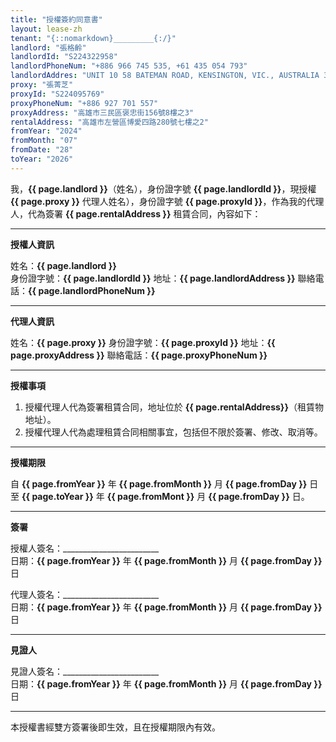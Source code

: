 ```yaml
---
title: "授權簽約同意書"
layout: lease-zh
tenant: "{::nomarkdown}_________{:/}"
landlord: "張格齡"
landlordId: "S224322958"
landlordPhoneNum: "+886 966 745 535, +61 435 054 793"
landlordAddres: "UNIT 10 58 BATEMAN ROAD, KENSINGTON, VIC., AUSTRALIA 3031"
proxy: "張菁芝"
proxyId: "S224095769"
proxyPhoneNum: "+886 927 701 557"
proxyAddress: "高雄市三民區褒忠街156號8樓之3"
rentalAddress: "高雄市左營區博愛四路280號七樓之2"
fromYear: "2024"
fromMonth: "07"
fromDate: "28"
toYear: "2026"
---
```


我，**{{ page.landlord }}**（姓名），身份證字號 **{{ page.landlordId }}**，現授權 **{{ page.proxy }}** 代理人姓名），身份證字號 **{{ page.proxyId }}**，作為我的代理人，代為簽署 **{{ page.rentalAddress }}** 租賃合同，內容如下：

---

**授權人資訊**

姓名：**{{ page.landlord }}**  
身份證字號：**{{ page.landlordId }}**
地址：**{{ page.landlordAddress }}**
聯絡電話：**{{ page.landlordPhoneNum }}**

---

**代理人資訊**

姓名：**{{ page.proxy }}**
身份證字號：**{{ page.proxyId }}**
地址：**{{ page.proxyAddress }}**
聯絡電話：**{{ page.proxyPhoneNum }}**  

---

**授權事項**

1. 授權代理人代為簽署租賃合同，地址位於 **{{ page.rentalAddress}}**（租賃物地址）。
2. 授權代理人代為處理租賃合同相關事宜，包括但不限於簽署、修改、取消等。

---

**授權期限**

自 **{{ page.fromYear }}** 年 **{{ page.fromMonth }}** 月 **{{ page.fromDay }}** 日至 **{{ page.toYear }}** 年 **{{ page.fromMont }}** 月 **{{ page.fromDay }}** 日。

---

**簽署**

授權人簽名：________________________  
日期：**{{ page.fromYear }}** 年 **{{ page.fromMonth }}** 月 **{{ page.fromDay }}** 日

代理人簽名：________________________  
日期：**{{ page.fromYear }}** 年 **{{ page.fromMonth }}** 月 **{{ page.fromDay }}** 日

---

**見證人**

見證人簽名：________________________  
日期：**{{ page.fromYear }}** 年 **{{ page.fromMonth }}** 月 **{{ page.fromDay }}** 日

---

本授權書經雙方簽署後即生效，且在授權期限內有效。

